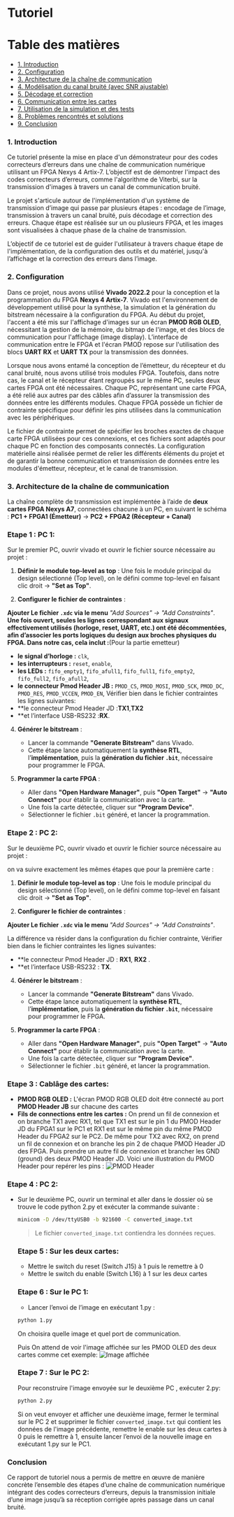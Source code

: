 #  **Tutoriel**



# Table des matières

- [1. Introduction](#1-introduction)
- [2. Configuration](#2-configuration)
- [3. Architecture de la chaîne de communication](#3-architecture-de-la-chaîne-de-communication)
- [4. Modélisation du canal bruité (avec SNR ajustable)](#4-modélisation-du-canal-bruité-avec-snr-ajustable)
- [5. Décodage et correction](#5-décodage-et-correction)
- [6. Communication entre les cartes](#6-communication-entre-les-cartes)
- [7. Utilisation de la simulation et des tests](#7-utilisation-de-la-simulation-et-des-tests)
- [8. Problèmes rencontrés et solutions](#8-problèmes-rencontrés-et-solutions)
- [9. Conclusion](#9-conclusion)




###  **1. Introduction**
Ce tutoriel présente la mise en place d'un démonstrateur pour des codes correcteurs d’erreurs dans une chaîne de communication numérique utilisant un FPGA Nexys 4 Artix-7. L’objectif est de démontrer l'impact des codes correcteurs d’erreurs, comme l'algorithme de Viterbi, sur la transmission d'images à travers un canal de communication bruité.

Le projet s'articule autour de l'implémentation d'un système de transmission d’image qui passe par plusieurs étapes : encodage de l’image, transmission à travers un canal bruité, puis décodage et correction des erreurs. Chaque étape est réalisée sur un ou plusieurs FPGA, et les images sont visualisées à chaque phase de la chaîne de transmission.

L’objectif de ce tutoriel est de guider l'utilisateur à travers chaque étape de l'implémentation, de la configuration des outils et du matériel, jusqu'à l’affichage et la correction des erreurs dans l’image.

###  **2. Configuration**

Dans ce projet, nous avons utilisé **Vivado 2022.2** pour la conception et la programmation du FPGA **Nexys 4 Artix-7**. Vivado est l'environnement de développement utilisé pour la synthèse, la simulation et la génération du bitstream nécessaire à la configuration du FPGA. Au début du projet, l'accent a été mis sur l'affichage d'images sur un écran **PMOD RGB OLED**, nécessitant la gestion de la mémoire, du bitmap de l'image, et des blocs de communication pour l'affichage (image display). L’interface de communication entre le FPGA et l'écran PMOD repose sur l'utilisation des blocs **UART RX** et **UART TX** pour la transmission des données.

Lorsque nous avons entamé la conception de l’émetteur, du récepteur et du canal bruité, nous avons utilisé trois modules FPGA. Toutefois, dans notre cas, le canal et le récepteur étant regroupés sur le même PC, seules deux cartes FPGA ont été nécessaires. Chaque PC, représentant une carte FPGA, a été relié aux autres par des câbles afin d’assurer la transmission des données entre les différents modules. Chaque FPGA possède un fichier de contrainte spécifique pour définir les pins utilisées dans la communication avec les périphériques. 

Le fichier de contrainte permet de spécifier les broches exactes de chaque carte FPGA utilisées pour ces connexions, et ces fichiers sont adaptés pour chaque PC en fonction des composants connectés. La configuration matérielle ainsi réalisée permet de relier les différents éléments du projet et de garantir la bonne communication et transmission de données entre les modules d'émetteur, récepteur, et le canal de transmission.


### **3. Architecture de la chaîne de communication**

La chaîne complète de transmission est implémentée à l’aide de **deux cartes FPGA Nexys A7**, connectées chacune à un PC, en suivant le schéma :
**PC1 + FPGA1 (Émetteur)** → **PC2 + FPGA2 (Récepteur + Canal)**


###  Etape 1 : PC 1:

Sur le premier PC, ouvrir vivado et ouvrir le fichier source nécessaire au projet :


1. **Définir le module top-level as top** :
   Une fois le module principal du design sélectionné (Top level), on le défini comme top-level en faisant clic droit → **"Set as Top"**.

2. **Configurer le fichier de contraintes** :
  
**Ajouter Le fichier `.xdc` via le menu** *"Add Sources" → "Add Constraints"*. **Une fois ouvert, seules les lignes correspondant aux signaux effectivement utilisés (horloge, reset, UART, etc.) ont été décommentées, afin d’associer les ports logiques du design aux broches physiques du FPGA. Dans notre cas, cela inclut :**(Pour la partie emetteur)

* **le signal d’horloge :** `clk`,
* **les interrupteurs :** `reset`, `enable`,
* **les LEDs :** `fifo_empty1`, `fifo_afull1`, `fifo_full1`, `fifo_empty2`, `fifo_full2`, `fifo_afull2`,
* **le connecteur Pmod Header JB :** `PMOD_CS`, `PMOD_MOSI`, `PMOD_SCK`, `PMOD_DC`, `PMOD_RES`, `PMOD_VCCEN`, `PMOD_EN`,
  Vérifier bien dans le fichier contraintes les lignes suivantes:
* **le connecteur Pmod Header JD :**TX1**,**TX2**
* **et l’interface USB-RS232 :**RX**.


4. **Générer le bitstream** :

   * Lancer la commande **"Generate Bitstream"** dans Vivado.
   * Cette étape lance automatiquement la **synthèse RTL**, l’**implémentation**, puis la **génération du fichier `.bit`**, nécessaire pour programmer le FPGA.
  

5. **Programmer la carte FPGA** :

   * Aller dans **"Open Hardware Manager"**, puis **"Open Target"** → **"Auto Connect"** pour établir la communication avec la carte.
   * Une fois la carte détectée, cliquer sur **"Program Device"**.
   * Sélectionner le fichier `.bit` généré, et lancer la programmation.
  


###   Etape 2 : PC 2:

Sur le deuxième PC, ouvrir vivado et ouvrir le fichier source nécessaire au projet :

on va suivre exactement les mêmes étapes que pour la première carte : 


1. **Définir le module top-level as top** :
   Une fois le module principal du design sélectionné (Top level), on le défini comme top-level en faisant clic droit → **"Set as Top"**.

2. **Configurer le fichier de contraintes** :
  
**Ajouter Le fichier `.xdc` via le menu** *"Add Sources" → "Add Constraints"*. 

  La différence va résider dans la configuration du fichier contrainte, Vérifier bien dans le fichier contraintes les lignes suivantes:
  
* **le connecteur Pmod Header JD : **RX1**, **RX2** .
* **et l’interface USB-RS232 : **TX**.


4. **Générer le bitstream** :

   * Lancer la commande **"Generate Bitstream"** dans Vivado.
   * Cette étape lance automatiquement la **synthèse RTL**, l’**implémentation**, puis la **génération du fichier `.bit`**, nécessaire pour programmer le FPGA.
  

5. **Programmer la carte FPGA** :

   * Aller dans **"Open Hardware Manager"**, puis **"Open Target"** → **"Auto Connect"** pour établir la communication avec la carte.
   * Une fois la carte détectée, cliquer sur **"Program Device"**.
   * Sélectionner le fichier `.bit` généré, et lancer la programmation.


###   Etape 3 : Cablâge des cartes:

   * **PMOD RGB OLED :** L'écran PMOD RGB OLED doit être connecté au port **PMOD Header JB** sur chacune des cartes
   * **Fils de connections entre les cartes :** On prend un fil de connexion et on branche TX1 avec RX1, tel que TX1 est sur le pin 1 du PMOD Header JD du FPGA1 sur le PC1 et RX1 est sur le même pin du même PMOD Header du FPGA2 sur le PC2.
     De même pour TX2 avec RX2, on prend un fil de connexion et on branche les pin 2 de chaque PMOD Header JD des FPGA.
     Puis prendre un autre fil de connexion et brancher les GND (ground) des deux PMOD Header JD.
     Voici une illustration du PMOD Header pour repérer les pins :
     ![PMOD Header](PMOD_Header.png)

###  Etape 4 : PC 2:

* Sur le deuxième PC, ouvrir un terminal et aller dans le dossier où se trouve le code python 2.py et exécuter la commande suivante : 

  ```bash
  minicom -D /dev/ttyUSB0 -b 921600 -C converted_image.txt
  ```

  > Le fichier `converted_image.txt` contiendra les données reçues.

  ###  Etape 5 : Sur les deux cartes:

  * Mettre le switch du reset (Switch J15) à 1 puis le remettre à 0
  * Mettre le switch du enable (Switch L16) à 1 sur les deux cartes
 
  ###  Etape 6 : Sur le PC 1:

  * Lancer l’envoi de l’image en exécutant 1.py :

  ```bash
  python 1.py
  ```
  On choisira quelle image et quel port de communication.

  Puis On attend de voir l'image affichée sur les PMOD OLED des deux cartes comme cet exemple:
   ![Image affichée](affichage_image.jpeg)

   ###  Etape 7 : Sur le PC 2:

  Pour reconstruire l'image envoyée sur le deuxième PC , exécuter 2.py:

   ```bash
  python 2.py
  ```

  Si on veut envoyer et afficher une deuxième image, fermer le terminal sur le PC 2 et supprimer le fichier `converted_image.txt` qui contient les données de l'image précédente, remettre le enable sur les deux cartes à 0 puis le remettre à 1, ensuite lancer l’envoi de la nouvelle image en exécutant 1.py sur le PC1.
  

###  **Conclusion**

Ce rapport de tutoriel nous a permis de mettre en œuvre de manière concrète l’ensemble des étapes d’une chaîne de communication numérique intégrant des codes correcteurs d’erreurs, depuis la transmission initiale d’une image jusqu’à sa réception corrigée après passage dans un canal bruité.

